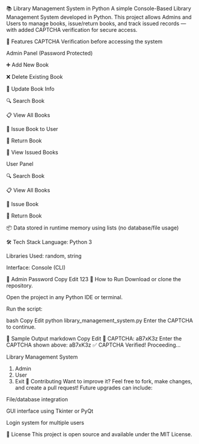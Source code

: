 📚 Library Management System in Python
A simple Console-Based Library Management System developed in Python. This project allows Admins and Users to manage books, issue/return books, and track issued records — with added CAPTCHA verification for secure access.

🔐 Features
CAPTCHA Verification before accessing the system

Admin Panel (Password Protected)

➕ Add New Book

❌ Delete Existing Book

🔁 Update Book Info

🔍 Search Book

📋 View All Books

📝 Issue Book to User

🔄 Return Book

📖 View Issued Books

User Panel

🔍 Search Book

📋 View All Books

📝 Issue Book

🔄 Return Book

📦 Data stored in runtime memory using lists (no database/file usage)

🛠️ Tech Stack
Language: Python 3

Libraries Used: random, string

Interface: Console (CLI)

🔐 Admin Password
Copy
Edit
123
🚀 How to Run
Download or clone the repository.

Open the project in any Python IDE or terminal.

Run the script:

bash
Copy
Edit
python library_management_system.py
Enter the CAPTCHA to continue.

📸 Sample Output
markdown
Copy
Edit
🔐 CAPTCHA: aB7xK3z
Enter the CAPTCHA shown above: aB7xK3z
✅ CAPTCHA Verified! Proceeding...

Library Management System
1. Admin
2. User
3. Exit
🤝 Contributing
Want to improve it? Feel free to fork, make changes, and create a pull request!
Future upgrades can include:

File/database integration

GUI interface using Tkinter or PyQt

Login system for multiple users

📄 License
This project is open source and available under the MIT License.

